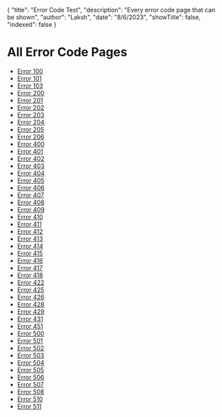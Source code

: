 {
    "title": "Error Code Test",
    "description": "Every error code page that can be shown",
    "author": "Laksh",
    "date": "8/6/2023",
    "showTitle": false,
    "indexed": false
}
# All Error Code Pages

 - [Error 100](./100)
 - [Error 101](./101)
 - [Error 103](./103)
 - [Error 200](./200)
 - [Error 201](./201)
 - [Error 202](./202)
 - [Error 203](./203)
 - [Error 204](./204)
 - [Error 205](./205)
 - [Error 206](./206)
 - [Error 400](./400)
 - [Error 401](./401)
 - [Error 402](./402)
 - [Error 403](./403)
 - [Error 404](./404)
 - [Error 405](./405)
 - [Error 406](./406)
 - [Error 407](./407)
 - [Error 408](./408)
 - [Error 409](./409)
 - [Error 410](./410)
 - [Error 411](./411)
 - [Error 412](./412)
 - [Error 413](./413)
 - [Error 414](./414)
 - [Error 415](./415)
 - [Error 416](./416)
 - [Error 417](./417)
 - [Error 418](./418)
 - [Error 422](./422)
 - [Error 425](./425)
 - [Error 426](./426)
 - [Error 428](./428)
 - [Error 429](./429)
 - [Error 431](./431)
 - [Error 451](./451)
 - [Error 500](./500)
 - [Error 501](./501)
 - [Error 502](./502)
 - [Error 503](./503)
 - [Error 504](./504)
 - [Error 505](./505)
 - [Error 506](./506)
 - [Error 507](./507)
 - [Error 508](./508)
 - [Error 510](./510)
 - [Error 511](./511)
